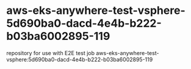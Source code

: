 # aws-eks-anywhere-test-vsphere-5d690ba0-dacd-4e4b-b222-b03ba6002895-119
repository for use with E2E test job aws-eks-anywhere-test-vsphere:5d690ba0-dacd-4e4b-b222-b03ba6002895-119
